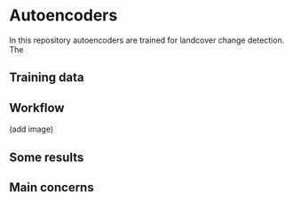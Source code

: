 # Autoencoders
In this repository autoencoders are trained for landcover change detection. The 

## Training data

## Workflow
(add image)

## Some results

## Main concerns
